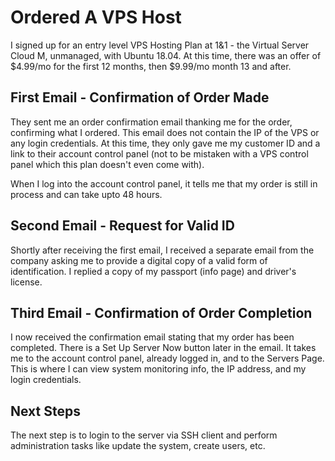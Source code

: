 # Ordered A VPS Host

I signed up for an entry level VPS Hosting Plan at 1&1 - the Virtual Server Cloud M, unmanaged, with Ubuntu 18.04. At this time, there was
an offer of $4.99/mo for the first 12 months, then $9.99/mo month 13 and after.

## First Email - Confirmation of Order Made
They sent me an order confirmation email thanking me for the order, confirming what I ordered. This email does not contain the IP of the VPS
or any login credentials. At this time, they only gave me my customer ID and a link to their account control panel (not to be mistaken with a
VPS control panel which this plan doesn't even come with).

When I log into the account control panel, it tells me that my order is still in process and can take upto 48 hours.

## Second Email - Request for Valid ID
Shortly after receiving the first email, I received a separate email from the company asking me to provide a digital copy of a valid form
of identification. I replied a copy of my passport (info page) and driver's license.

## Third Email - Confirmation of Order Completion 
I now received the confirmation email stating that my order has been completed. There is a Set Up Server Now button later in the email.
It takes me to the account control panel, already logged in, and to the Servers Page. This is where I can view system monitoring info,
the IP address, and my login credentials.

## Next Steps
The next step is to login to the server via SSH client and perform administration tasks like update the system, create users, etc.